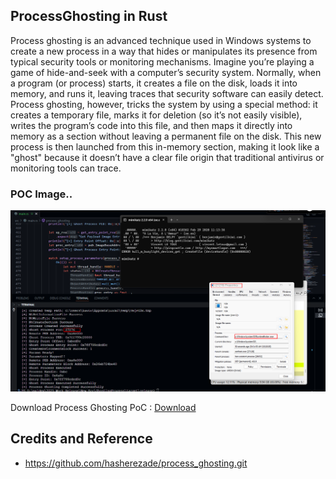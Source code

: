 ## ProcessGhosting in Rust

Process ghosting is an advanced technique used in Windows systems to create a new process in a way that hides or manipulates its presence from typical security tools or monitoring mechanisms. Imagine you’re playing a game of hide-and-seek with a computer’s security system. Normally, when a program (or process) starts, it creates a file on the disk, loads it into memory, and runs it, leaving traces that security software can easily detect. Process ghosting, however, tricks the system by using a special method: it creates a temporary file, marks it for deletion (so it’s not easily visible), writes the program’s code into this file, and then maps it directly into memory as a section without leaving a permanent file on the disk. This new process is then launched from this in-memory section, making it look like a "ghost" because it doesn’t have a clear file origin that traditional antivirus or monitoring tools can trace.

### POC Image..

![Ghost Process](./image.png)

Download Process Ghosting PoC : [Download](https://download.5mukx.site/#/home?url=https://github.com/Whitecat18/Rust-for-Malware-Development/tree/main/GhostingProcess)

## Credits and Reference

* https://github.com/hasherezade/process_ghosting.git
